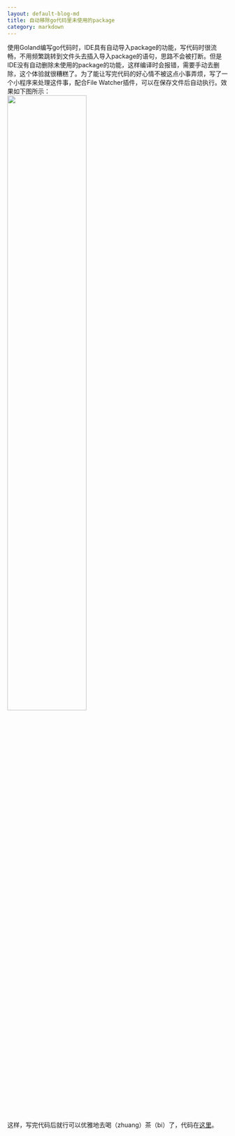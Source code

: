 ```yaml
---
layout: default-blog-md
title: 自动移除go代码里未使用的package
category: markdown
---
```


使用Goland编写go代码时，IDE具有自动导入package的功能，写代码时很流畅，不用频繁跳转到文件头去插入导入package的语句，思路不会被打断。但是IDE没有自动删除未使用的package的功能，这样编译时会报错，需要手动去删除，这个体验就很糟糕了。为了能让写完代码的好心情不被这点小事弄烦，写了一个小程序来处理这件事，配合File Watcher插件，可以在保存文件后自动执行。效果如下图所示：  
<img src="{{ site.baseurl }}/static/image/2018-08-18/gounimport.gif" width="60%" height="auto">    
这样，写完代码后就行可以优雅地去喝（zhuang）茶（bi）了，代码在[这里](https://github.com/Wusuluren/some_code/blob/master/go/gounimport.go)。